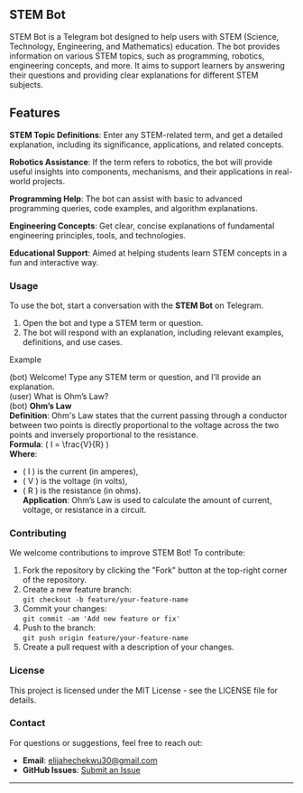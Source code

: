
## STEM Bot

STEM Bot is a Telegram bot designed to help users with STEM (Science, Technology, Engineering, and Mathematics) education. The bot provides information on various STEM topics, such as programming, robotics, engineering concepts, and more. It aims to support learners by answering their questions and providing clear explanations for different STEM subjects.

## Features

**STEM Topic Definitions**: Enter any STEM-related term, and get a detailed explanation, including its significance, applications, and related concepts.

**Robotics Assistance**: If the term refers to robotics, the bot will provide useful insights into components, mechanisms, and their applications in real-world projects.

**Programming Help**: The bot can assist with basic to advanced programming queries, code examples, and algorithm explanations.

**Engineering Concepts**: Get clear, concise explanations of fundamental engineering principles, tools, and technologies.

**Educational Support**: Aimed at helping students learn STEM concepts in a fun and interactive way.

### Usage

To use the bot, start a conversation with the **STEM Bot** on Telegram.

1. Open the bot and type a STEM term or question.
2. The bot will respond with an explanation, including relevant examples, definitions, and use cases.

Example

(bot) Welcome! Type any STEM term or question, and I’ll provide an explanation.  
(user) What is Ohm’s Law?  
(bot) **Ohm’s Law**  
**Definition**: Ohm's Law states that the current passing through a conductor between two points is directly proportional to the voltage across the two points and inversely proportional to the resistance.  
**Formula**: \( I = \frac{V}{R} \)  
**Where**:  
- \( I \) is the current (in amperes),  
- \( V \) is the voltage (in volts),  
- \( R \) is the resistance (in ohms).  
**Application**: Ohm’s Law is used to calculate the amount of current, voltage, or resistance in a circuit.

### Contributing

We welcome contributions to improve STEM Bot! To contribute:

1. Fork the repository by clicking the "Fork" button at the top-right corner of the repository.
2. Create a new feature branch:  
   `git checkout -b feature/your-feature-name`
3. Commit your changes:  
   `git commit -am 'Add new feature or fix'`
4. Push to the branch:  
   `git push origin feature/your-feature-name`
5. Create a pull request with a description of your changes.

### License

This project is licensed under the MIT License - see the LICENSE file for details.

### Contact

For questions or suggestions, feel free to reach out:

- **Email**: elijahechekwu30@gmail.com
- **GitHub Issues**: [Submit an Issue](https://github.com/your-repository/issues)

---